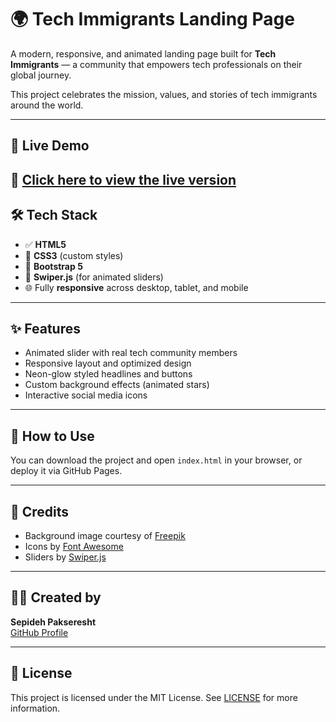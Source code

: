 # 🌍 Tech Immigrants Landing Page

A modern, responsive, and animated landing page built for **Tech Immigrants** — a community that empowers tech professionals on their global journey.

This project celebrates the mission, values, and stories of tech immigrants around the world.

---

## 🔗 Live Demo

📲 [**Click here to view the live version**](https://tech-immigrants.vercel.app/)  
---

## 🛠️ Tech Stack

- ✅ **HTML5**
- 🎨 **CSS3** (custom styles)
- 🧩 **Bootstrap 5**
- 🌊 **Swiper.js** (for animated sliders)
- 🌐 Fully **responsive** across desktop, tablet, and mobile

---

## ✨ Features

- Animated slider with real tech community members
- Responsive layout and optimized design
- Neon-glow styled headlines and buttons
- Custom background effects (animated stars)
- Interactive social media icons

---

## 🚀 How to Use

You can download the project and open `index.html` in your browser, or deploy it via GitHub Pages.

---

## 🤝 Credits

- Background image courtesy of [Freepik](https://www.freepik.com) 
- Icons by [Font Awesome](https://fontawesome.com)
- Sliders by [Swiper.js](https://swiperjs.com)

---

## 👩‍💻 Created by

**Sepideh Pakseresht**  
[GitHub Profile](https://github.com/Sepidehpakseresht)

---

## 📄 License

This project is licensed under the MIT License. See [LICENSE](LICENSE) for more information.
